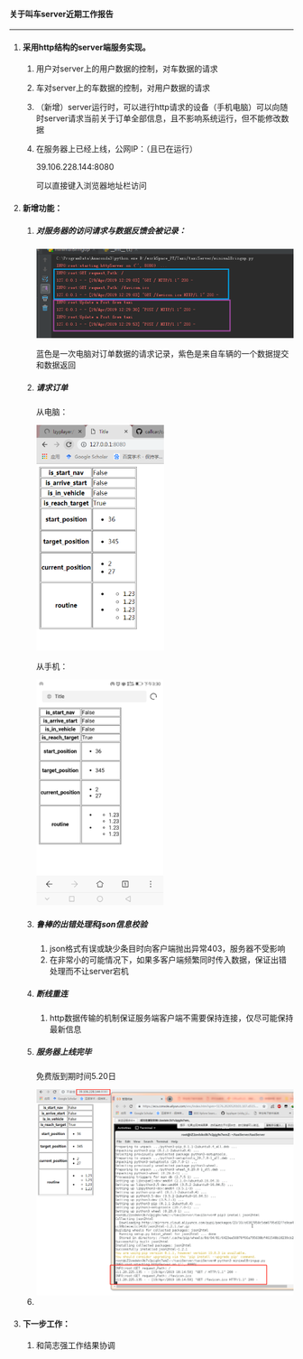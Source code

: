 #### 关于叫车server近期工作报告

------

1. #### 采用http结构的server端服务实现。

   1. 用户对server上的用户数据的控制，对车数据的请求

   2. 车对server上的车数据的控制，对用户数据的请求

   3. （新增）server运行时，可以进行http请求的设备（手机电脑）可以向随时server请求当前关于订单全部信息，且不影响系统运行，但不能修改数据

   4. 在服务器上已经上线，公网IP：（且已在运行）

      39.106.228.144:8080

      可以直接键入浏览器地址栏访问

2. #### 新增功能：

   1. ##### 对服务器的访问请求与数据反馈会被记录：

      <img src="./pic/log.png">

      蓝色是一次电脑对订单数据的请求记录，紫色是来自车辆的一个数据提交和数据返回

   2. ##### 请求订单

      从电脑：

      <img src="./pic/normal_request.png" height=400px>

      从手机：

      <img src="./pic/request from andiord browser.png" height=400px>

   3. ##### 鲁棒的出错处理和json信息校验

      1. json格式有误或缺少条目时向客户端抛出异常403，服务器不受影响
      2. 在非常小的可能情况下，如果多客户端频繁同时传入数据，保证出错处理而不让server宕机

   4. ##### 断线重连

      1. http数据传输的机制保证服务端客户端不需要保持连接，仅尽可能保持最新信息

   5. ##### 服务器上线完毕

      免费版到期时间5.20日

      <img src='./pic/cloudServer.png'>

   6. 

3. #### 下一步工作：

   1. 和简志强工作结果协调

      
